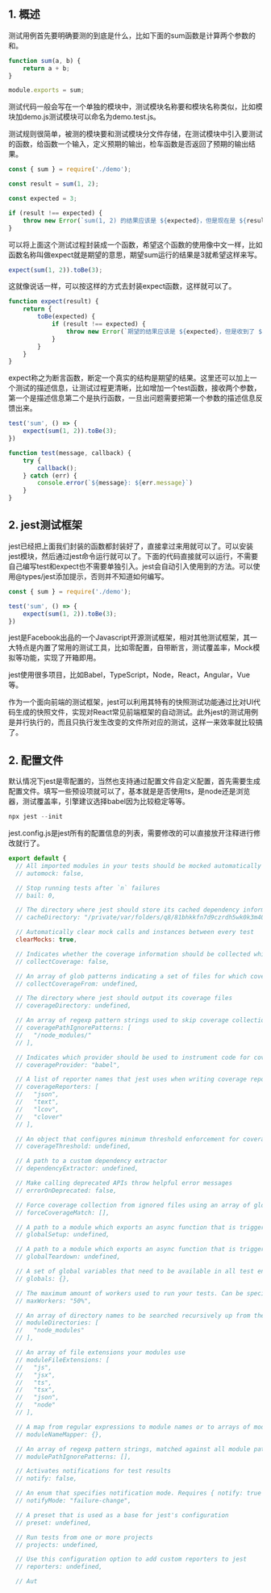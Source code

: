 ## 1. 概述

测试用例首先要明确要测的到底是什么，比如下面的sum函数是计算两个参数的和。

```js
function sum(a, b) {
    return a + b;
}

module.exports = sum;
```

测试代码一般会写在一个单独的模块中，测试模块名称要和模块名称类似，比如模块加demo.js测试模块可以命名为demo.test.js。

测试规则很简单，被测的模块要和测试模块分文件存储，在测试模块中引入要测试的函数，给函数一个输入，定义预期的输出，检车函数是否返回了预期的输出结果。

```js
const { sum } = require('./demo');

const result = sum(1, 2);

const expected = 3;

if (result !== expected) {
    throw new Error(`sum(1, 2) 的结果应该是 ${expected}，但是现在是 ${result}`)
}
```

可以将上面这个测试过程封装成一个函数，希望这个函数的使用像中文一样，比如函数名称叫做expect就是期望的意思，期望sum运行的结果是3就希望这样来写。

```js
expect(sum(1, 2)).toBe(3);
```

这就像说话一样，可以按这样的方式去封装expect函数，这样就可以了。

```js
function expect(result) {
    return {
        toBe(expected) {
            if (result !== expected) {
                throw new Error(`期望的结果应该是 ${expected}，但是收到了 ${result}`)
            }
        }
    }
}
```

expect称之为断言函数，断定一个真实的结构是期望的结果。这里还可以加上一个测试的描述信息，让测试过程更清晰，比如增加一个test函数，接收两个参数，第一个是描述信息第二个是执行函数，一旦出问题需要把第一个参数的描述信息反馈出来。

```js
test('sum', () => {
    expect(sum(1, 2)).toBe(3);
})

function test(message, callback) {
    try {
        callback();
    } catch (err) {
        console.error(`${message}: ${err.message}`)
    }
}
```

## 2. jest测试框架

jest已经把上面我们封装的函数都封装好了，直接拿过来用就可以了。可以安装jest模块，然后通过jest命令运行就可以了。下面的代码直接就可以运行，不需要自己编写test和expect也不需要单独引入。jest会自动引入使用到的方法。可以使用@types/jest添加提示，否则并不知道如何编写。

```js
const { sum } = require('./demo');

test('sum', () => {
    expect(sum(1, 2)).toBe(3);
})
```
jest是Facebook出品的一个Javascript开源测试框架，相对其他测试框架，其一大特点是内置了常用的测试工具，比如零配置，自带断言，测试覆盖率，Mock模拟等功能，实现了开箱即用。

jest使用很多项目，比如Babel，TypeScript，Node，React，Angular，Vue等。

作为一个面向前端的测试框架，jest可以利用其特有的快照测试功能通过比对UI代码生成的快照文件，实现对React常见前端框架的自动测试。此外jest的测试用例是并行执行的，而且只执行发生改变的文件所对应的测试，这样一来效率就比较搞了。

## 2. 配置文件

默认情况下jest是零配置的，当然也支持通过配置文件自定义配置，首先需要生成配置文件。填写一些预设项就可以了，基本就是是否使用ts，是node还是浏览器，测试覆盖率，引擎建议选择babel因为比较稳定等等。

```s
npx jest --init
```

jest.config.js是jest所有的配置信息的列表，需要修改的可以直接放开注释进行修改就行了。

```js
export default {
  // All imported modules in your tests should be mocked automatically
  // automock: false,

  // Stop running tests after `n` failures
  // bail: 0,

  // The directory where jest should store its cached dependency information
  // cacheDirectory: "/private/var/folders/q8/81bhkkfn7d9czrdh5wk0k3m40000gn/T/jest_dx",

  // Automatically clear mock calls and instances between every test
  clearMocks: true,

  // Indicates whether the coverage information should be collected while executing the test
  // collectCoverage: false,

  // An array of glob patterns indicating a set of files for which coverage information should be collected
  // collectCoverageFrom: undefined,

  // The directory where jest should output its coverage files
  // coverageDirectory: undefined,

  // An array of regexp pattern strings used to skip coverage collection
  // coveragePathIgnorePatterns: [
  //   "/node_modules/"
  // ],

  // Indicates which provider should be used to instrument code for coverage
  // coverageProvider: "babel",

  // A list of reporter names that jest uses when writing coverage reports
  // coverageReporters: [
  //   "json",
  //   "text",
  //   "lcov",
  //   "clover"
  // ],

  // An object that configures minimum threshold enforcement for coverage results
  // coverageThreshold: undefined,

  // A path to a custom dependency extractor
  // dependencyExtractor: undefined,

  // Make calling deprecated APIs throw helpful error messages
  // errorOnDeprecated: false,

  // Force coverage collection from ignored files using an array of glob patterns
  // forceCoverageMatch: [],

  // A path to a module which exports an async function that is triggered once before all test suites
  // globalSetup: undefined,

  // A path to a module which exports an async function that is triggered once after all test suites
  // globalTeardown: undefined,

  // A set of global variables that need to be available in all test environments
  // globals: {},

  // The maximum amount of workers used to run your tests. Can be specified as % or a number. E.g. maxWorkers: 10% will use 10% of your CPU amount + 1 as the maximum worker number. maxWorkers: 2 will use a maximum of 2 workers.
  // maxWorkers: "50%",

  // An array of directory names to be searched recursively up from the requiring module's location
  // moduleDirectories: [
  //   "node_modules"
  // ],

  // An array of file extensions your modules use
  // moduleFileExtensions: [
  //   "js",
  //   "jsx",
  //   "ts",
  //   "tsx",
  //   "json",
  //   "node"
  // ],

  // A map from regular expressions to module names or to arrays of module names that allow to stub out resources with a single module
  // moduleNameMapper: {},

  // An array of regexp pattern strings, matched against all module paths before considered 'visible' to the module loader
  // modulePathIgnorePatterns: [],

  // Activates notifications for test results
  // notify: false,

  // An enum that specifies notification mode. Requires { notify: true }
  // notifyMode: "failure-change",

  // A preset that is used as a base for jest's configuration
  // preset: undefined,

  // Run tests from one or more projects
  // projects: undefined,

  // Use this configuration option to add custom reporters to jest
  // reporters: undefined,

  // Aut